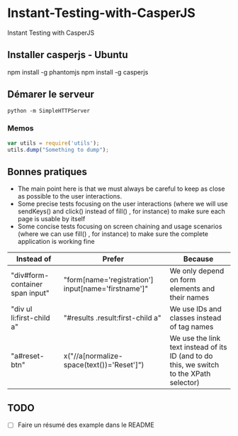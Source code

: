 # Instant-Testing-with-CasperJS
Instant Testing with CasperJS

## Installer casperjs - Ubuntu
npm install -g phantomjs
npm install -g casperjs

## Démarer le serveur 
```
python -m SimpleHTTPServer
```

### Memos
``` Javascript
var utils = require('utils');
utils.dump("Something to dump");
```

## Bonnes pratiques
- The main point here is that we must always be careful to keep as close as possible to the user interactions.
- Some precise tests focusing on the user interactions (where we will use sendKeys() and click() instead of fill() , for instance) to make sure each page is usable by itself
- Some concise tests focusing on screen chaining and usage scenarios (where we can
use fill() , for instance) to make sure the complete application is working fine

| Instead of | Prefer | Because |
| ---------- | ------ | ------- |
| "div#form-container span input" | "form[name='registration'] input[name='firstname']" | We only depend on form elements and their names |
| "div ul li:first-child a" | "#results .result:first-child a" | We use IDs and classes instead of tag names |
| "a#reset-btn" | x("//a[normalize-space(text())='Reset']") | We use the link text instead of its ID (and to do this, we switch to the XPath selector) |

## TODO
- [ ] Faire un résumé des example dans le README


